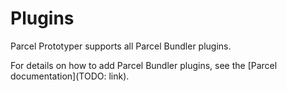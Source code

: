 # Plugins

Parcel Prototyper supports all Parcel Bundler plugins.

For details on how to add Parcel Bundler plugins, see the [Parcel documentation](TODO: link).